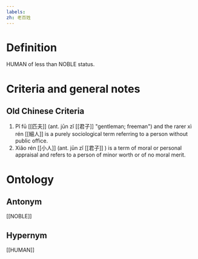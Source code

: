 ```yaml
---
labels: 
zh: 老百姓
---
```


# Definition
HUMAN of less than NOBLE status.
# Criteria and general notes
## Old Chinese Criteria
1. Pǐ fū [[匹夫]] (ant. jūn zǐ [[君子]] "gentleman; freeman") and the rarer xì rén [[細人]] is a purely sociological term referring to a person without public office.
2. Xiǎo rén [[小人]] (ant. jūn zǐ [[君子]] ) is a term of moral or personal appraisal and refers to a person of minor worth or of no moral merit.
# Ontology

## Antonym
[[NOBLE]]
## Hypernym
[[HUMAN]]
